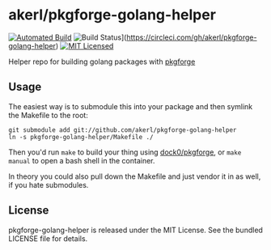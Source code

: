akerl/pkgforge-golang-helper
==========

[![Automated Build](https://img.shields.io/docker/build/akerl/pkgforge-golang-helper.svg)](https://hub.docker.com/r/akerl/pkgforge-golang-helper/)
![Build Status](https://img.shields.io/circleci/project/akerl/pkgforge-golang-helper/master.svg)](https://circleci.com/gh/akerl/pkgforge-golang-helper)
[![MIT Licensed](https://img.shields.io/badge/license-MIT-green.svg)](https://tldrlegal.com/license/mit-license)

Helper repo for building golang packages with [pkgforge](https://github.com/akerl/pkgforge)

## Usage

The easiest way is to submodule this into your package and then symlink the Makefile to the root:

```
git submodule add git://github.com/akerl/pkgforge-golang-helper
ln -s pkgforge-golang-helper/Makefile ./
```

Then you'd run `make` to build your thing using [dock0/pkgforge](https://github.com/dock0/pkgforge), or `make manual` to open a bash shell in the container.

In theory you could also pull down the Makefile and just vendor it in as well, if you hate submodules.

## License

pkgforge-golang-helper is released under the MIT License. See the bundled LICENSE file for details.

